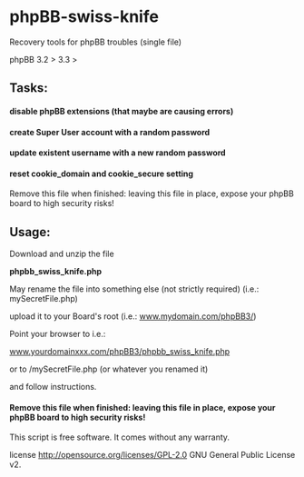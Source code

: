 # phpBB-swiss-knife
Recovery tools for phpBB troubles (single file) 

phpBB 3.2 > 3.3 >

## Tasks:

#### disable phpBB extensions (that maybe are causing errors)
#### create Super User account with a random password
#### update existent username with a new random password
#### reset cookie_domain and cookie_secure setting

Remove this file when finished: leaving this file in place, expose your phpBB board to high security risks!

## Usage: 

 Download and unzip the file 
 
**phpbb_swiss_knife.php**

 May rename the file into something else (not strictly required) (i.e.: mySecretFile.php)
 
 upload it to your Board's root (i.e.: www.mydomain.com/phpBB3/)
 
 Point your browser to i.e.:
 
 www.yourdomainxxx.com/phpBB3/phpbb_swiss_knife.php
 
 or to /mySecretFile.php (or whatever you renamed it)
 
 and follow instructions.
 
#### Remove this file when finished: leaving this file in place, expose your phpBB board to high security risks!


 This script is free software. It comes without any warranty.
 
 license http://opensource.org/licenses/GPL-2.0 GNU General Public License v2.

